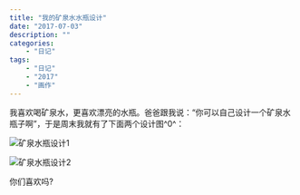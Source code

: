 ```yaml
---
title: "我的矿泉水水瓶设计"
date: "2017-07-03"
description: ""
categories:
    - "日记"
tags:
    - "日记"
    - "2017"
    - "画作"
---
```


我喜欢喝矿泉水，更喜欢漂亮的水瓶。爸爸跟我说：“你可以自己设计一个矿泉水瓶子啊”，于是周末我就有了下面两个设计图^0^：

![矿泉水瓶设计1](http://image.tonybai.com/img/201707/diary_20170703_1.jpg)

![矿泉水瓶设计2](http://image.tonybai.com/img/201707/diary_20170703_2.jpg)

你们喜欢吗?
